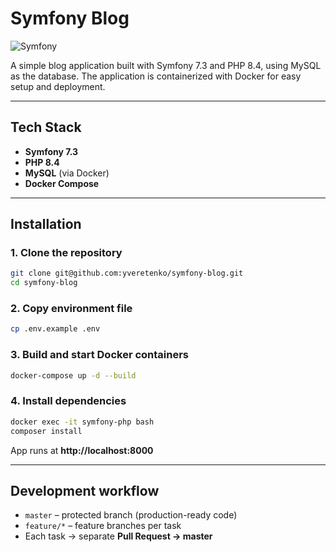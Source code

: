 # Symfony Blog
![Symfony](https://img.shields.io/badge/Symfony-7.3-2d2d2d?style=for-the-badge&logo=symfony&logoColor=white)

A simple blog application built with Symfony 7.3 and PHP 8.4, using MySQL as the database. The application is containerized with Docker for easy setup and deployment.

---

## Tech Stack
- **Symfony 7.3**
- **PHP 8.4**
- **MySQL** (via Docker)
- **Docker Compose**

---

## Installation

### 1. Clone the repository
```bash
git clone git@github.com:yveretenko/symfony-blog.git
cd symfony-blog
```

### 2. Copy environment file
```bash
cp .env.example .env
```

### 3. Build and start Docker containers
```bash
docker-compose up -d --build
```

### 4. Install dependencies
```bash
docker exec -it symfony-php bash
composer install
```

App runs at **http://localhost:8000**

---

## Development workflow

- `master` – protected branch (production-ready code)
- `feature/*` – feature branches per task
- Each task → separate **Pull Request → master**
